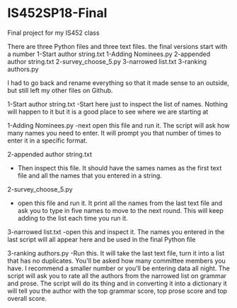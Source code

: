 # IS452SP18-Final
Final project for my IS452 class

There are three Python files and three text files. the final versions start with a number 
1-Start author string.txt 
1-Adding Nominees.py
2-appended author string.txt
2-survey_choose_5.py
3-narrowed list.txt
3-ranking authors.py

I had to go back and rename everything so that it made sense to an outside, but still left my other files on Github.

1-Start author string.txt 
-Start here just to inspect the list of names. Nothing will happen to it but it is a good place to see where we are starting at

1-Adding Nominees.py
-next open this file and run it. The script will ask how many names you need to enter. It will prompt you that number of times to enter it in a specific format.

2-appended author string.txt
- Then inspect this file. It should have the sames names as the first text file and all the names that you entered in a string.

2-survey_choose_5.py
- open this file and run it. It print all the names from the last text file and ask you to type in five names to move to the next round. This will keep adding to the list each time you run it. 

3-narrowed list.txt
-open this and inspect it. The names you entered in the last script will all appear here and be used in the final Python file

3-ranking authors.py
-Run this. It will take the last text file, turn it into a list that has no duplicates. You'll be asked how many committee members you have. I recommend a smaller number or you'll be entering data all night. The script will ask you to rate all the authors from the narrowed list on grammar and prose. The script will do its thing and in converting it into a dictionary it will tell you the author with the top grammar score, top prose score and top overall score.
